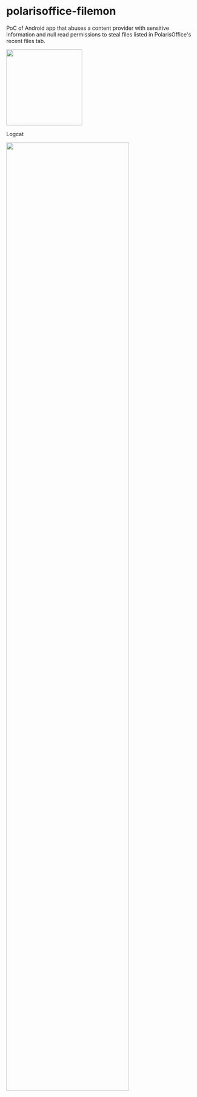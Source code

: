 polarisoffice-filemon
=====================

PoC of Android app that abuses a content provider with sensitive information and null read permissions to steal files
 listed in PolarisOffice's recent files tab.

<img style="float:center;height:200px" src="https://raw.github.com/cldrn/polarisoffice-filemon/master/polaris_recent_files.png" />
<p>Logcat</p>
<img style="float:center;width:80%" src="https://raw.github.com/cldrn/polarisoffice-filemon/master/poc_logcat.png" />
